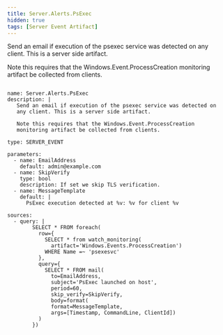 ```yaml
---
title: Server.Alerts.PsExec
hidden: true
tags: [Server Event Artifact]
---
```


Send an email if execution of the psexec service was detected on
any client. This is a server side artifact.

Note this requires that the Windows.Event.ProcessCreation
monitoring artifact be collected from clients.


<pre><code class="language-yaml">
name: Server.Alerts.PsExec
description: |
   Send an email if execution of the psexec service was detected on
   any client. This is a server side artifact.

   Note this requires that the Windows.Event.ProcessCreation
   monitoring artifact be collected from clients.

type: SERVER_EVENT

parameters:
  - name: EmailAddress
    default: admin@example.com
  - name: SkipVerify
    type: bool
    description: If set we skip TLS verification.
  - name: MessageTemplate
    default: |
      PsExec execution detected at %v: %v for client %v

sources:
  - query: |
        SELECT * FROM foreach(
          row={
            SELECT * from watch_monitoring(
              artifact=&#x27;Windows.Events.ProcessCreation&#x27;)
            WHERE Name =~ &#x27;psexesvc&#x27;
          },
          query={
            SELECT * FROM mail(
              to=EmailAddress,
              subject=&#x27;PsExec launched on host&#x27;,
              period=60,
              skip_verify=SkipVerify,
              body=format(
              format=MessageTemplate,
              args=[Timestamp, CommandLine, ClientId])
          )
        })

</code></pre>

